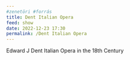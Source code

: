 ```yaml
---
#zenetöri #forrás
title: Dent Italian Opera
feed: show
date: 2022-12-23 17:30
permalink: /Dent Italian Opera
---
```

Edward J Dent Italian Opera in the 18th Century